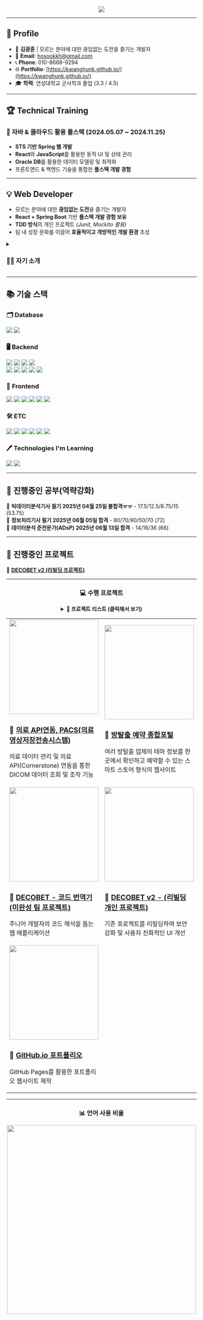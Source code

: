 <div align="center">
  	<img src="https://capsule-render.vercel.app/api?section=header&type=rounded&color=auto&height=200&text=kwanghunk%20github&animation=twinkling">
</div>

---

## 🚀 Profile  
- 👨 **김광훈** | 모르는 분야에 대한 끊임없는 도전을 즐기는 개발자 
- 📧 **Email**: hosookkh@gmail.com  
- 📞 **Phone**: 010-8668-9294  
- 🌐 **Portfolio**: [https://kwanghunk.github.io/](https://kwanghunk.github.io/)  
- 🎓 **학력**: 연성대학교 군사학과 졸업 (3.3 / 4.5)

---

## 🏆 **Technical Training**  
### 🚀 자바 & 클라우드 활용 풀스택 (2024.05.07 ~ 2024.11.25)
- **STS 기반 Spring 웹 개발**
- **React**와 **JavaScript**를 활용한 동적 UI 및 상태 관리
- **Oracle DB**를 활용한 데이터 모델링 및 최적화 
- 프론트엔드 & 백엔드 기술을 통합한 **풀스택 개발 경험**  

---

## 💡 Web Developer 
- 모르는 분야에 대한 **끊임없는 도전**을 즐기는 개발자 
- **React + Spring Boot** 기반 **풀스택 개발 경험 보유**
- **TDD 방식**의 개인 프로젝트 *(Junit, Mockito 활용)*  
- 팀 내 성장 문화를 이끌어 **효율적이고 개방적인 개발 환경** 조성

<details>
	<summary><h3>🙋‍♂️ 자기 소개</h3></summary>
	<details>
		<summary><h4>성장과정</h4></summary>
		
## 🚀 **성장 과정**
저는 **8년간의 군 복무**를 통해 **책임감, 체계적인 사고, 문제 해결 능력**을 길렀습니다.<br/>
군 조직에서 **예측 불가능한 문제 해결과 제한된 환경 속에서 최적의 해결책 도출**을 경험했습니다.<br/>
다양한 직책을 맡으며 **계획 수립부터 실행까지 주도**하며 논리적 사고력을 길렀습니다.<br/>
그러나 **더 큰 도전을 위해 개발자의 길을 선택**하게 되었고,<br/>
IT 기술이 세상을 변화시키는 모습에 매력을 느껴 **체계적인 학습을 시작**했습니다.<br/>
전역 후 **K-디지털 트레이닝 과정**에서 **Java, Spring Boot, React, DB 설계**를 집중 학습하며,<br/>
**스마트 스토어 예약 시스템과 의료영상 전달 시스템(PACS) 프로젝트**를 진행했습니다.<br/>
이를 통해 **사용자 중심의 설계와 효율적인 데이터 처리 역량**을 키울 수 있었습니다.<br/>
	</details>
 	<details>
		<summary><h4>성격의 장단점</h4></summary>
		
## 🚀 **성격의 장단점**
저는 **팀워크와 소통을 중요하게 생각하는 개발자**입니다.<br/>
군 복무 중에는 **병력 관리 및 인사 운영**을 맡으며 팀원 간 신뢰를 구축하는 법을 배웠고,<br/>
이러한 경험은 개발자로 전향한 이후 **프로젝트 협업과 커뮤니케이션 능력**으로 이어졌습니다.<br/>
**‘방탈출 예약 시스템’ 프로젝트**에서는 팀원들과의 원활한 협업을 위해<br/>
**UseCase Diagram 및 ERD 초안을 작성하며 개발 방향을 명확히 설정**했습니다.<br/>
또한 **코드 리뷰 과정에서 적극적인 의견 공유와 피드백**을 통해<br/>
팀원들과 함께 **코드 품질을 향상**시키는 경험을 했습니다.<br/>
하지만 **빠른 실행을 선호하는 성향**이 있어 가끔 **세부적인 부분을 놓칠 때**가 있었습니다.<br/>
이를 보완하기 위해 **기능 명세서를 작성하고, 코드 리뷰를 철저히 수행**하고 있습니다.<br/>
	</details>
  	<details>
		<summary><h4>직무수행 경험</h4></summary>
		
## 🚀 **직무수행 경험**
**‘스마트 스토어 예약 시스템’ 프로젝트**에서 **사용자 편의성을 고려한 예약 관리 시스템**을 개발했습니다.<br/>
**Spring Boot와 JPA를 활용하여 실시간 동시 예약 문제를 해결**하고,<br/>
데이터 무결성을 보장하기 위해 **트랜잭션 처리 및 동시성 제어**를 적용했습니다.<br/>
또한, 예약 내역 증가로 인해 발생한 성능 저하 문제를 해결하기 위해<br/>
**JPQL 및 네이티브 SQL을 활용한 쿼리 최적화와 페이징 처리**를 도입했습니다.<br/>
이를 통해 **검색 속도를 40% 이상 향상**시키며 **대량 데이터 처리 성능을 개선**할 수 있었습니다.<br/>
해당 프로젝트를 통해 **백엔드 개발에서의 동시성 문제 해결과 성능 최적화 경험**을 쌓았습니다.<br/>
앞으로도 **안정적이고 효율적인 백엔드 개발 역량을 지속적으로 키워 나가겠습니다.** <br/>
	</details>
  	<details>
		<summary><h4>입사 후 포부</h4></summary>
		
## 🚀 **입사 후 포부**
**신입 풀스택 개발자로서 역량을 지속적으로 강화하며 안정적인 서비스를 구축**하겠습니다.<br/>
**1년 내에** 회사의 기술 스택과 서비스 구조를 익히고,<br/>
실무 경험을 쌓으며 **팀 성과에 기여하는 개발자**가 되겠습니다.<br/>
**3년 내에** 주요 프로젝트에서 **기술적 의견을 제시하고 개발을 주도할 수 있는 역량**을 갖추겠습니다.<br/>
이를 위해 **기술적으로 난이도 높은 과제에 도전하며 역량을 강화**하겠습니다.<br/>
장기적으로는 **새로운 기술을 학습하고 조직의 경쟁력을 높이는 개발자**로 성장하여,<br/>
사용자와 조직 모두에게 **가치를 제공하는 혁신적인 서비스를 개발하는 것**이 목표입니다.<br/>  
	</details>
 
</details>

---

## 📚 기술 스택  

### 🗂️ **Database**  
<div>
	<img src="https://img.shields.io/badge/Oracle%20SQL-F80000?style=for-the-badge&logo=Oracle&logoColor=white" />
	<img src="https://img.shields.io/badge/MySQL-4479A1?style=for-the-badge&logo=MySQL&logoColor=white" />
 </div>

### 🖥️ **Backend**  
<div>
	<img src="https://img.shields.io/badge/Java-007396?style=for-the-badge&logo=java&logoColor=white" />
	<img src="https://img.shields.io/badge/SpringBoot-6DB33F?style=for-the-badge&logo=springboot&logoColor=white" />
	<img src="https://img.shields.io/badge/SpringSecurity-6DB33F?style=for-the-badge&logo=springsecurity&logoColor=white" />
	<img src="https://img.shields.io/badge/jpa-6DB33F?style=for-the-badge&logo=jpa&logoColor=white">
	<br />
 	<img src="https://img.shields.io/badge/json%20web%20tokens-%23000000.svg?&style=for-the-badge&logo=json%20web%20tokens&logoColor=white" />
	<img src="https://img.shields.io/badge/node.js-%23339933.svg?&style=for-the-badge&logo=node.js&logoColor=white" />
	<img src="https://img.shields.io/badge/Redis-%23DC382D.svg?&style=for-the-badge&logo=redis&logoColor=white" />
	<img src="https://img.shields.io/badge/JUnit5-25A162?style=for-the-badge&logo=junit5&logoColor=white" />
	<img src="https://img.shields.io/badge/Mockito-6DB33F?style=for-the-badge&logo=mockito&logoColor=white" />
</div>

### 🎨 **Frontend** 
<div>
	<img src="https://img.shields.io/badge/react-%2361DAFB.svg?&style=for-the-badge&logo=react&logoColor=black" />
	<img src="https://img.shields.io/badge/HTML5-E34F26?style=for-the-badge&logo=HTML5&logoColor=white" />
	<img src="https://img.shields.io/badge/CSS3-1572B6?style=for-the-badge&logo=CSS3&logoColor=white" />
	<img src="https://img.shields.io/badge/JavaScript-F7DF1E?style=for-the-badge&logo=JavaScript&logoColor=white" />
	<img src="https://img.shields.io/badge/jQuery-0769AD?style=for-the-badge&logo=jQuery&logoColor=white" />
	<img src="https://img.shields.io/badge/bootstrap-%237952B3.svg?&style=for-the-badge&logo=bootstrap&logoColor=white" />
</div>

### 🛠 **ETC**  
<div>
	<img src="https://img.shields.io/badge/GitHub%20Actions-2088FF?style=for-the-badge&logo=github-actions&logoColor=white" />
	<img src="https://img.shields.io/badge/git-%23F05032.svg?&style=for-the-badge&logo=git&logoColor=white" />
	<img src="https://img.shields.io/badge/GitHub-181717?style=for-the-badge&logo=GitHub&logoColor=white" />
	<img src="https://img.shields.io/badge/Visual%20Studio%20Code-007ACC?style=for-the-badge&logo=VisualStudioCode&logoColor=white" />
	<img src="https://img.shields.io/badge/Tomcat-F8DC75?style=for-the-badge&logo=ApacheTomcat&logoColor=white" />
	<img src="https://img.shields.io/badge/amazon%20aws-%23232F3E.svg?&style=for-the-badge&logo=amazon%20aws&logoColor=white" />
</div>

### 🖊️ **Technologies I'm Learning**  
<div>
	<img src="https://img.shields.io/badge/Python-3776AB?style=for-the-badge&logo=python&logoColor=white" />
	<img src="https://img.shields.io/badge/PostgreSQL-336791?style=for-the-badge&logo=PostgreSQL&logoColor=white" />
</div>

---

## 🎯 진행중인 공부(역략강화)
🔹 **빅데이터분석기사 필기 2025년 04월 25일 불합격ㅠㅠ** - 17.5/12.5/8.75/15 (53.75)  
🔹 **정보처리기사 필기 2025년 06월 05일 합격** - 80/70/90/50/70 (72)  
🔹 **데이터분석 준전문가(ADsP) 2025년 06월 13일 합격** - 14/16/36 (66)

---

## 🎯 진행중인 프로젝트  
🔹 **[DECOBET v2 (리빌딩 프로젝트)](https://github.com/kwanghunk/TEC-WEB-Project)**  

---

<div align="center">
	<h3>💻 수행 프로젝트</h3>
	<details>
		<summary><b>📂 프로젝트 리스트 (클릭해서 보기)</b></summary>
		<br>
		<table>
			<tr>
				<th>프로젝트</th>
				<th>설명</th>
			</tr>
			<tr>
				<td><a href="https://github.com/kwanghunk/PACS-WEB-Project">📸 PACS 의료 영상 시스템</a></td>
				<td>의료 API(Cornerstone) 연동, 의료 데이터 관리</td>
			</tr>
			<tr>
				<td><a href="https://github.com/kwanghunk/ECR-WEB-Project">🧩 방탈출 예약 플랫폼</a></td>
				<td>여러 업체의 방탈출 정보를 통합 제공</td>
			</tr>
			<tr>
				<td><a href="https://github.com/kwanghunk/Third-WEB-Project">📸 DECOBET (주니어 코드 번역기)</a></td>
				<td>코드 번역을 통해 주니어 개발자 지원</td>
			</tr>
			<tr>
				<td><a href="https://github.com/kwanghunk/TEC-WEB-Project">🧩 DECOBET v2</a></td>
				<td>기존 프로젝트 리빌딩 및 보안 강화</td>
			</tr>
			<tr>
				<td><a href="https://kwanghunk.github.io/">📸 GitHub.io 포트폴리오</a></td>
				<td>개인 포트폴리오 제작</td>
			</tr>
		</table>
	</details>
	<table>
		<tr>
			<td width="50%">
				<a href="https://github.com/kwanghunk/PACS-WEB-Project">
					<img src="https://github.com/user-attachments/assets/4f31afba-d3a5-4964-b88d-6e9cf5cedca2" width="100%" height="250px">
				</a>
				<h3>📸 <a href="https://github.com/kwanghunk/PACS-WEB-Project">의료 API연동, PACS(의료영상저장전송시스템)</a></h3>
				<p>의료 데이터 관리 및 의료 API(Cornerstone) 연동을 통한 DICOM 데이터 조회 및 조작 기능</p>
			</td>
			<td width="50%">
				<a href="https://github.com/kwanghunk/ECR-WEB-Project">
					<img src="https://github.com/user-attachments/assets/06a4c399-3a5b-4a43-a844-5b9949aecb0b" width="100%" height="250px">
				</a>
				<h3>🧩 <a href="https://github.com/kwanghunk/ECR-WEB-Project">방탈출 예약 종합포털</a></h3>
				<p>여러 방탈출 업체의 테마 정보를 한 곳에서 확인하고 예약할 수 있는 스마트 스토어 형식의 웹사이트</p>
			</td>
		</tr>
		<tr>
			<td width="50%">
				<a href="https://github.com/kwanghunk/Third-WEB-Project">
					<img src="https://github.com/user-attachments/assets/3db99bf6-eeab-4384-8d38-1f2069010ac1" width="100%" height="250px">
				</a>
				<h3>📸 <a href="https://github.com/kwanghunk/Third-WEB-Project">DECOBET - 코드 번역기 (미완성 팀 프로젝트)</a></h3>
				<p>주니어 개발자의 코드 해석을 돕는 웹 애플리케이션</p>
			</td>
			<td width="50%">
				<a href="https://github.com/kwanghunk/TEC-WEB-Project">
					<img src="https://github.com/user-attachments/assets/a2344a21-4df5-46f8-8ac2-baf0410db497" width="100%" height="250px">
				</a>
				<h3>🧩 <a href="https://github.com/kwanghunk/TEC-WEB-Project">DECOBET v2 - (리빌딩 개인 프로젝트)</a></h3>
				<p>기존 프로젝트를 리빌딩하여 보안 강화 및 사용자 친화적인 UI 개선</p>
			</td>
		</tr>
		<tr>
			<td width="50%">
				<a href="https://kwanghunk.github.io/">
					<img src="https://github.com/user-attachments/assets/a709b2d6-cb42-4304-b417-7e07a5424b76" width="100%" height="250px">
				</a>
				<h3>📸 <a href="https://kwanghunk.github.io/">GitHub.io 포트폴리오</a></h3>
				<p>GitHub Pages를 활용한 포트폴리오 웹사이트 제작</p>
			</td>
		</tr>
	</table>
</div>

---


<div align="center">
	<h3>📊 언어 사용 비율</h3>
	<img src="https://github-readme-stats.vercel.app/api/top-langs/?username=kwanghunk&layout=compact&theme=tokyonight" width="500px" />
</div>
